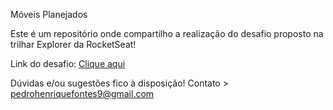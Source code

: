 Móveis Planejados

Este é um repositório onde compartilho a realização do desafio proposto na trilhar Explorer da RocketSeat!

Link do desafio:
<a target="_blank" href="https://efficient-sloth-d85.notion.site/Iniciante-Corrigindo-bugs-01-b448368a774c4badae1964ab414f5272#89fbba4affde4ff3a2920185fa7598b9">Clique aqui</a>

Dúvidas e/ou sugestões fico à disposição!
Contato > pedrohenriquefontes9@gmail.com

